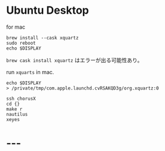# Ubuntu Desktop

for mac

```
brew install --cask xquartz
sudo reboot
echo $DISPLAY
```

`brew cask install xquartz` はエラーが出る可能性あり。


run `xquarts` in mac.

```
echo $DISPLAY
> /private/tmp/com.apple.launchd.cvRSAKQD3g/org.xquartz:0

ssh chorusX
cd {}
make r
nautilus
xeyes
``` 

# ---
